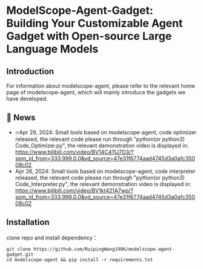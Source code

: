 <h1> ModelScope-Agent-Gadget: Building Your Customizable Agent Gadget with Open-source Large Language Models</h1>


## Introduction

For information about modelscope-agent, please refer to the relevant home page of modelscope-agent, which will mainly introduce the gadgets we have developed.

## 🎉 News
* 🔥Apr 29, 2024: Small tools based on modelscope-agent, code optimizer released, the relevant code please run through "python(or python3) Code_Optimizer.py", the relevant demonstration video is displayed in: https://www.bilibili.com/video/BV14C411J7D3/?spm_id_from=333.999.0.0&vd_source=47e31f6774aad4745d3a0afc35008c02
* Apr 26, 2024: Small tools based on modelscope-agent, code interpreter released, the relevant code please run through "python(or python3) Code_Interpreter.py", the relevant demonstration video is displayed in: https://www.bilibili.com/video/BV1kt421A7wp/?spm_id_from=333.999.0.0&vd_source=47e31f6774aad4745d3a0afc35008c02


## Installation

clone repo and install dependency：
```shell
git clone https://github.com/RuipingWang1986/modelscope-agent-gadget.git
cd modelscope-agent && pip install -r requirements.txt
```
